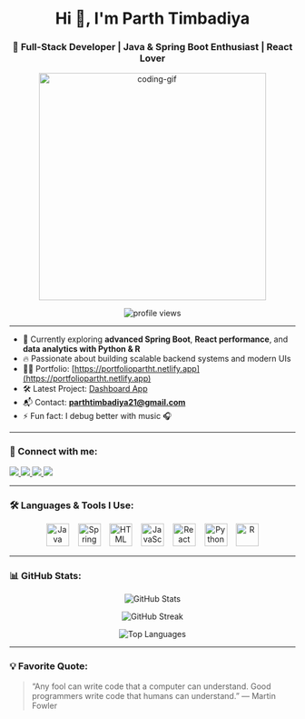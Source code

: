 <h1 align="center">Hi 👋, I'm Parth Timbadiya</h1>
<h3 align="center">🚀 Full-Stack Developer | Java & Spring Boot Enthusiast | React Lover</h3>

<p align="center">
  <img src="https://media.giphy.com/media/qgQUggAC3Pfv687qPC/giphy.gif" width="400" alt="coding-gif" />
</p>

<p align="center">
  <img src="https://komarev.com/ghpvc/?username=parthtimbadiya&label=Profile%20Views&color=0e75b6&style=flat" alt="profile views" />
</p>

---

- 🌱 Currently exploring **advanced Spring Boot**, **React performance**, and **data analytics with Python & R**
- 🔥 Passionate about building scalable backend systems and modern UIs
- 👨‍💻 Portfolio: [https://portfoliopartht.netlify.app](https://portfoliopartht.netlify.app)
- 🛠️ Latest Project: [Dashboard App](https://deshbord.netlify.app)
- 📬 Contact: **parthtimbadiya21@gmail.com**
- ⚡ Fun fact: I debug better with music 🎧

---

### 🔗 Connect with me:
<p align="left">
  <a href="https://twitter.com/timbadiya_parth" target="_blank">
    <img src="https://img.shields.io/badge/Twitter-1DA1F2?style=for-the-badge&logo=twitter&logoColor=white" />
  </a>
  <a href="https://www.linkedin.com/in/parth-timbadiya-133772225/" target="_blank">
    <img src="https://img.shields.io/badge/LinkedIn-0A66C2?style=for-the-badge&logo=linkedin&logoColor=white" />
  </a>
  <a href="https://fb.com/parthtimbadiya" target="_blank">
    <img src="https://img.shields.io/badge/Facebook-1877F2?style=for-the-badge&logo=facebook&logoColor=white" />
  </a>
  <a href="https://instagram.com/_.parth__7o" target="_blank">
    <img src="https://img.shields.io/badge/Instagram-E4405F?style=for-the-badge&logo=instagram&logoColor=white" />
  </a>
</p>

---

### 🛠️ Languages & Tools I Use:

<p align="center"> <img src="https://cdn.jsdelivr.net/gh/devicons/devicon/icons/java/java-original.svg" width="40" height="40" alt="Java" /> &nbsp;&nbsp; <img src="https://cdn.jsdelivr.net/gh/devicons/devicon/icons/spring/spring-original.svg" width="40" height="40" alt="Spring Boot" /> &nbsp;&nbsp; <img src="https://cdn.jsdelivr.net/gh/devicons/devicon/icons/html5/html5-original.svg" width="40" height="40" alt="HTML" /> &nbsp;&nbsp; <img src="https://cdn.jsdelivr.net/gh/devicons/devicon/icons/javascript/javascript-original.svg" width="40" height="40" alt="JavaScript" /> &nbsp;&nbsp; <img src="https://cdn.jsdelivr.net/gh/devicons/devicon/icons/react/react-original.svg" width="40" height="40" alt="React" /> &nbsp;&nbsp; <img src="https://cdn.jsdelivr.net/gh/devicons/devicon/icons/python/python-original.svg" width="40" height="40" alt="Python" /> &nbsp;&nbsp; <img src="https://www.r-project.org/logo/Rlogo.svg" width="40" height="40" alt="R" /> </p>

---

### 📊 GitHub Stats:

<p align="center">
  <img src="https://github-readme-stats.vercel.app/api?username=parthtimbadiya&show_icons=true&theme=tokyonight" alt="GitHub Stats" />
</p>
<p align="center">
  <img src="https://github-readme-streak-stats.herokuapp.com/?user=parthtimbadiya&theme=tokyonight" alt="GitHub Streak" />
</p>
<p align="center">
  <img src="https://github-readme-stats.vercel.app/api/top-langs/?username=parthtimbadiya&layout=compact&theme=tokyonight" alt="Top Languages" />
</p>

---

### 💡 Favorite Quote:
> “Any fool can write code that a computer can understand. Good programmers write code that humans can understand.”
— Martin Fowler
